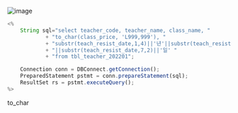 ![image](https://user-images.githubusercontent.com/104752202/207214864-49777e6f-2c65-4445-a5f8-8bf99aa0b74f.png)

```javascript
<%
    String sql="select teacher_code, teacher_name, class_name, "
            + "to_char(class_price, 'L999,999'), "
            + "substr(teach_resist_date,1,4)||'년'||substr(teach_resist_date,5,2)||'월' "
            + "||substr(teach_resist_date,7,2)||'일' "
            + "from tbl_teacher_202201";

    Connection conn = DBConnect.getConnection();
    PreparedStatement pstmt = conn.prepareStatement(sql);
    ResultSet rs = pstmt.executeQuery();
%>
```

to_char
